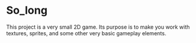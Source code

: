 # So_long
This project is a very small 2D game. Its purpose is to make you work with textures, sprites, and some other very basic gameplay elements.
